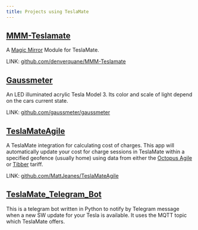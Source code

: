 ```yaml
---
title: Projects using TeslaMate
---
```


## [MMM-Teslamate](https://github.com/denverquane/MMM-Teslamate)

A [Magic Mirror](https://magicmirror.builders/) Module for TeslaMate.

LINK: [github.com/denverquane/MMM-Teslamate](https://github.com/denverquane/MMM-Teslamate)

## [Gaussmeter](https://github.com/gaussmeter/gaussmeter)

An LED illuminated acrylic Tesla Model 3. Its color and scale of light depend on the cars current state.

LINK: [github.com/gaussmeter/gaussmeter](https://github.com/gaussmeter/gaussmeter)

## [TeslaMateAgile](https://github.com/MattJeanes/TeslaMateAgile)

A TeslaMate integration for calculating cost of charges. This app will automatically update your cost for charge sessions in TeslaMate within a specified geofence (usually home) using data from either the [Octopus Agile](https://octopus.energy/agile/) or [Tibber](https://tibber.com/en/) tariff.

LINK: [github.com/MattJeanes/TeslaMateAgile](https://github.com/MattJeanes/TeslaMateAgile)

## [TeslaMate_Telegram_Bot](https://github.com/JakobLichterfeld/TeslaMate_Telegram_Bot)

This is a telegram bot written in Python to notify by Telegram message when a new SW update for your Tesla is available. It uses the MQTT topic which TeslaMate offers.

